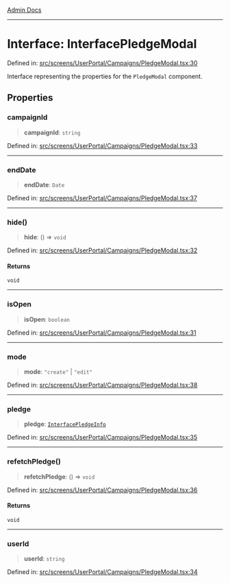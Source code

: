 [Admin Docs](/)

***

# Interface: InterfacePledgeModal

Defined in: [src/screens/UserPortal/Campaigns/PledgeModal.tsx:30](https://github.com/PalisadoesFoundation/talawa-admin/blob/main/src/screens/UserPortal/Campaigns/PledgeModal.tsx#L30)

Interface representing the properties for the `PledgeModal` component.

## Properties

### campaignId

> **campaignId**: `string`

Defined in: [src/screens/UserPortal/Campaigns/PledgeModal.tsx:33](https://github.com/PalisadoesFoundation/talawa-admin/blob/main/src/screens/UserPortal/Campaigns/PledgeModal.tsx#L33)

***

### endDate

> **endDate**: `Date`

Defined in: [src/screens/UserPortal/Campaigns/PledgeModal.tsx:37](https://github.com/PalisadoesFoundation/talawa-admin/blob/main/src/screens/UserPortal/Campaigns/PledgeModal.tsx#L37)

***

### hide()

> **hide**: () => `void`

Defined in: [src/screens/UserPortal/Campaigns/PledgeModal.tsx:32](https://github.com/PalisadoesFoundation/talawa-admin/blob/main/src/screens/UserPortal/Campaigns/PledgeModal.tsx#L32)

#### Returns

`void`

***

### isOpen

> **isOpen**: `boolean`

Defined in: [src/screens/UserPortal/Campaigns/PledgeModal.tsx:31](https://github.com/PalisadoesFoundation/talawa-admin/blob/main/src/screens/UserPortal/Campaigns/PledgeModal.tsx#L31)

***

### mode

> **mode**: `"create"` \| `"edit"`

Defined in: [src/screens/UserPortal/Campaigns/PledgeModal.tsx:38](https://github.com/PalisadoesFoundation/talawa-admin/blob/main/src/screens/UserPortal/Campaigns/PledgeModal.tsx#L38)

***

### pledge

> **pledge**: [`InterfacePledgeInfo`](../../../../../utils/interfaces/interfaces/InterfacePledgeInfo.md)

Defined in: [src/screens/UserPortal/Campaigns/PledgeModal.tsx:35](https://github.com/PalisadoesFoundation/talawa-admin/blob/main/src/screens/UserPortal/Campaigns/PledgeModal.tsx#L35)

***

### refetchPledge()

> **refetchPledge**: () => `void`

Defined in: [src/screens/UserPortal/Campaigns/PledgeModal.tsx:36](https://github.com/PalisadoesFoundation/talawa-admin/blob/main/src/screens/UserPortal/Campaigns/PledgeModal.tsx#L36)

#### Returns

`void`

***

### userId

> **userId**: `string`

Defined in: [src/screens/UserPortal/Campaigns/PledgeModal.tsx:34](https://github.com/PalisadoesFoundation/talawa-admin/blob/main/src/screens/UserPortal/Campaigns/PledgeModal.tsx#L34)
